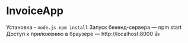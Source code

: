 # InvoiceApp

Установка - ```node.js
npm install```
Запуск бекенд-сервера — npm start
Доступ к приложению в браузере — http://localhost:8000
:+1:
